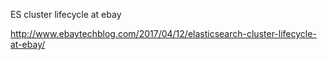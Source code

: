 ES cluster lifecycle at ebay

http://www.ebaytechblog.com/2017/04/12/elasticsearch-cluster-lifecycle-at-ebay/
